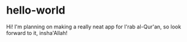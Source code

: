 # hello-world

Hi! I'm planning on making a really neat app for I'rab al-Qur'an, so look forward to it, insha'Allah!
